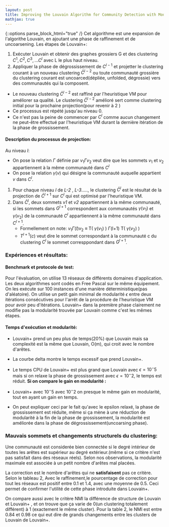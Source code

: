 ```yaml
---
layout: post
title: Improving the Louvain Algorithm for Community Detection with Modularity Maximization
mathjax: true
---
```

{::options parse_block_html="true" /}
Cet algorithme est une expansion de l'algorithe Louvain, en ajoutant une phase de raffinement et de uncoarsening.
Les étapes de Louvain+:
1. Exécuter Louvain et obtenir des graphes grossiers G  et des clustering $C^{1},C^{2},C^{3},...C^{l}$ avec L le plus haut niveau.
2. Appliquer la phase de dégrossissement de $C^{l-1}$ et projetter le clustering courant à un nouveau clustering $\bar{C}^{l-2}$ ou toute communauté grossière du clustering courant est uncoarced(dépliée, unfolded, dégrossie) vers des communautés qui la composent.
- Le nouveau clustering $\bar{C}^{l-2}$ est raffiné par l'heuristique VM pour améliorer sa qualité. Le clustering $\bar{C}^{l-2}$ amélioré sert comme clustering initial pour la prochaine projection(pour revenir à 2 )
- Ce processus est répété jusqu'au niveau 0.
- Ce n'est pas la peine de commencer par $C^{l}$ comme aucun changement ne peut-être effectué par l'heuristique VM durant la dernière itération de la phase de grossissement.

#### Description du processus de projection:

Au niveau *l*:
- On pose la relation $\Gamma$ définie par $v_1 \Gamma v_2$ veut dire que les sommets $v_1$ et $v_2$ appartiennent à la même communauté dans $C^{l}$ 
- On pose la relation $\gamma (v)$  qui désigne la communauté auquelle appartient $v$ dans $C^{l}$.
1. Pour chaque niveau *l* de *L-2* , *L-3*....., le clustering $\bar{C}^{l}$  est le résultat de la projection de  $\bar{C}^{l+1}$ sur  $C^{l}$ qui est optimisé par l'heuristique VM.
2. Dans  $\bar{C}^{l}$,  deux sommets *v1* et *v2* appartiennent à la même communauté, si les sommets dans  $G^{l+1}$  correspondent aux communautés $\gamma (v_1)$ et $\gamma (v_2)$ de la communauté  $C^{l}$ appartiennent à la même communauté dans  $C^{l+1}$.
	- Formellement on note:
		$v_1 \Gamma(l) v_2$  ≡ T( $\gamma (v_1)$ ) $\Gamma$(l+1) T( $\gamma (v_2)$ )
	-  $T^{l+1}(c)$ veut dire le sommet correspondant à la communauté c du clustering $C^{l}$  le sommet corresppondant dans $G^{l+1}$.

### Expériences et résultats:

#### Benchmark et protocole de test:

Pour l'évaluation, on utilise 13 réseaux de différents domaines d'application.
Les deux algorithmes sont codés en Free Pascal sur le même équipement. On les exécute sur 100 instances d'une manière déterministique(pas d'aléatoire).
On utilise un petit gain minimal de modularité $\epsilon$  entre deux itérations consécutives pour l'arrêt de la procédure de l'heuristique VM pour avoir peu d'itérations.
Louvain+ dans la première phase clairement ne modifie pas la modularité trouvée par Louvain comme c'est les mêmes étapes.

#### Temps d'exécution et modularité:

- Louvain+ prend un peu plus de temps(20%) que Louvain mais sa complexité est la même que Louvain, O(m), qui croit avec le nombre d'arêtes.
- La courbe delta montre le temps excessif que prend Louvain+.
- Le temps CPU de Louvain+ est plus grand que Louvain avec $\epsilon =10^-5$ mais si on relaxe la phase de grossissement avec $\epsilon = 10^-2$, le temps est réduit.
**Si on compare le gain en modularité :**

- Louvain+ avec $10^-5$ avec $10^-2$ on presque le même gain en modularité, tout en ayant un gain en temps.
- On peut expliquer ceci par le fait qu'avec le epsilon relaxé, la phase de grossissement est réduite, même si ça mène à une réduction de modularité à la fin de la phase de grossissement, la modularité est améliorée dans la phase de dégrossissement(uncoarsing phase).

### Mauvais sommets et changements structurels du clustering:

Une communauté est considerée bien connectée si le degré intérieur de toutes les arêtes est supérieur au degré extérieur.(même si ce critère n'est pas satisfait dans des réseaux réels). Selon nos observations, la modularité maximale est associée à un petit nombre d'arêtes mal placées.

La correction est le nombre d'arêtes qui ne **satisfaisent** pas ce critère.
Selon le tableau 2, Avec le raffinement,le pourcentage de correction pour tout les réseaux est positif entre 0.1 et 1.4, avec une moyenne de 0.5. Ceci permet de confirmer l'utilité de cette phase introduite dans Louvain+.

On compare aussi avec le critère NMI la différence de structure de Louvain et Louvain+ , et on trouve que ça varie de 0(un clustering totalement différent)  à 1 (exactement le même cluster). Pour la table 2, le NMI est entre 0.84 et 0.98 ce qui eut dire de grands changements entre les clusters de Louvain de Louvain+.





